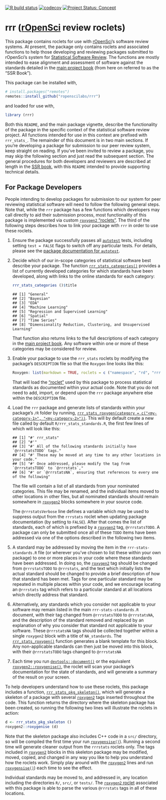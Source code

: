 <!-- badges: start -->

[![R build
status](https://github.com/ropenscilabs/rrr/workflows/R-CMD-check/badge.svg)](https://github.com/ropenscilabs/rrr/actions)
[![codecov](https://codecov.io/gh/ropenscilabs/rrr/branch/master/graph/badge.svg)](https://codecov.io/gh/ropenscilabs/rrr)
[![Project Status:
Concept](https://www.repostatus.org/badges/latest/concept.svg)](https://www.repostatus.org/#concept)
<!-- badges: end -->

<!-- README.md is generated from README.Rmd. Please edit that file -->

# rrr ([**r**OpenSci](https://ropensci.org) **r**eview **r**oclets)

This package contains roclets for use with
[rOpenSci](https://ropensci.org)’s software review systems. At present,
the package only contains roclets and associated functions to help those
developing and reviewing packages submitted to rOpenSci’s system for
[Statistical Software
Review](https://ropenscilabs.github.io/statistical-software-review-book/index.html).
The functions are mostly intended to ease alignment and assessment of
software against the standards detailed in the [main project
book](https://ropenscilabs.github.io/statistical-software-review-book/index.html)
(from here on referred to as the “SSR Book”).

This package can be installed with,

``` r
# install.packages("remotes")
remotes::install_github("ropenscilabs/rrr")
```

and loaded for use with,

``` r
library (rrr)
```

Both this `README`, and the main package vignette, describe the
functionality of the package in the specific context of the statistical
software review project. All functions intended for use in this context
are prefixed with `rrr_stats_`. The remainder of this document is in two
main sections. If you’re developing a package for submission to our peer
review system, keep straight on reading. If you’ve been invited to
review a package, you may skip the following section and just read the
subsequent section. The general procedures for both developers and
reviewers are described at length in the [SSR
book](https://ropenscilabs.github.io/statistical-software-review-book/index.html),
with this `README` intended to provide supporting technical details.

## For Package Developers

People intending to develop packages for submission to our system for
peer reviewing statistical software will need to follow the following
general steps. Note that, while the `rrr` package has a few functions
which developers may call directly to aid their submission process, most
functionality of this package is implemented via custom [`roxygen2`
“roclets”](https://roxygen2.r-lib.org). The third of the following steps
describes how to link your package with `rrr` in order to use these
roclets.

1.  Ensure the package successfully passes all
    [`autotest`](https://github.com/ropenscilabs/autotest) tests,
    including setting `test = FALSE` flags to switch off any particular
    tests. For details, please see the [package documentation for
    `autotest`](https://ropenscilabs.github.io/autotest/).

2.  Decide which of our in-scope categories of statistical software best
    describe your package. The function
    [`rrr_stats_categories()`](https://ropenscilabs.github.io/rrr/reference/rrr_stats_categories.html)
    provides a list of currently developed categories for which
    standards have been developed, along with links to the online
    standards for each category:

    ``` r
    rrr_stats_categories ()$title
    ```

        ## [1] "General"                                                        
        ## [2] "Bayesian"                                                       
        ## [3] "EDA"                                                            
        ## [4] "Machine Learning"                                               
        ## [5] "Regression and Supervised Learning"                             
        ## [6] "Spatial"                                                        
        ## [7] "Time Series"                                                    
        ## [8] "Dimensionality Reduction, Clustering, and Unsupervised Learning"

    That function also returns links to the full descriptions of each
    category in the [main project
    book](https://ropenscilabs.github.io/statistical-software-review-book/index.html).
    Any software within one or more of these categories may be
    considered for review.

3.  Enable your package to use the `rrr_stats` roclets by modifying the
    package’s `DESCRIPTION` file so that the `Roxygen` line looks like
    this:

    ``` r
    Roxygen: list(markdown = TRUE, roclets = c ("namespace", "rd", "rrr::rrr_stats_roclet"))
    ```

    That will load the [“roclet”](https://roxygen2.r-lib.org) used by
    this package to process statistical standards as documented within
    your actual code. Note that you do not need to add, import, or
    depend upon the `rrr` package anywhere else within the `DESCRIPTION`
    file.

4.  Load the `rrr` package and generate lists of standards within your
    package’s `/R` folder by running,
    [`rrr_stats_roxygen(category = c("<my-category-1>", "<my-category-2>"))`](https://ropenscilabs.github.io/rrr/reference/rrr_stats_roxygen.html).
    This will by default create a new file called by default
    `R/rrr_stats_standards.R`, the first few lines of which will look
    like this:

        ## [1] "#' rrr_stats"                                                                 
        ## [2] "#'"                                                                           
        ## [3] "#' All of the following standards initially have `@rrrstatsTODO` tags."       
        ## [4] "#' These may be moved at any time to any other locations in your code."       
        ## [5] "#' Once addressed, please modify the tag from `@rrrstatsTODO` to `@rrrstats`,"
        ## [6] "#' or `@rrrstatsNA`, ensuring that references to every one of the following"

    The file will contain a list of all standards from your nominated
    categories. This file may be renamed, and the individual items moved
    to other locations in other files, but all nominated standards
    should remain somewhere in [`roxygen2`](https://roxygen2.r-lib.org)
    blocks somewhere in your source code.

    The `@rrrstatsVerbose` line defines a variable which may be used to
    suppress output from the `rrrstats` roclet when updating package
    documentation (by setting to `FALSE`). After that comes the list of
    standards, each of which is prefixed by a
    [`roxygen2`](https://roxygen2.r-lib.org) tag, `@rrrstatsTODO`. A
    package can only be submitted once all of these `TODO` items have
    been addressed via one of the options described in the following two
    items.

5.  A standard may be addressed by moving the item in the
    `rrr-stats-standards.R` file (or wherever you’ve chosen to list
    these within your own package) to one or more places in your code
    where these standards have been addressed. In doing so, the
    [`roxygen2`](https://roxygen2.r-lib.org) tag should be changed from
    `@rrrstatsTODO` to `@rrrstats`, and the text which initially lists
    the actual standard should be changed to provide a brief description
    of how that standard has been met. Tags for one particular standard
    may be repeated in multiple places within your code, and we
    encourage locating an `@rrrstats` tag which refers to a particular
    standard at all locations which directly address that standard.

6.  Alternatively, any standards which you consider not applicable to
    your software may remain listed in the main `rrr-stats-standards.R`
    document, with their tag changed from `@rrrstatsTODO` to
    `@rrrstatsNA`, and the description of the standard removed and
    replaced by an explanation of why you consider that standard not
    applicable to your software. These `@rrrstatsNA` tags should be
    collected together within a single `roxygen2` block with a title of
    `NA_standards`. The
    [`rrr_stats_roxygen()`](https://ropenscilabs.github.io/rrr/reference/rrr_stats_roxygen.html)
    function generates a blank template for this block. Any
    non-applicable standards can then just be moved into this block,
    with their `@rrrstatsTODO` tags changed to `@rrrstatsNA`

7.  Each time you run
    [`devtools::document()`](https://devtools.r-lib.org/reference/document.html)
    or the equivalent
    [`roxygen2::roxygenise()`](https://roxygen2.r-lib.org/reference/roxygenize.html),
    the roclet will scan your package’s documentation for the state of
    standards, and will generate a summary of the result on your screen.

To help developers understand how to use these roclets, this package
includes a function,
[`rrr_stats_pkg_skeleton()`](https://ropenscilabs.github.io/rrr/reference/rrr_stats_pkg_skeleton.html),
which will generate a skeleton of a package with several
[`roxygen2`](https://roxygen2.r-lib.org) tags inserted throughout the
code. This function returns the directory where the skeleton package has
been created, so running the following two lines will illustrate the
roclets in action:

``` r
d <- rrr_stats_pkg_skeleton ()
roxygen2::roxygenise (d)
```

Note that the skeleton package also includes C++ code in a `src/`
directory, so will be compiled the first time your run
[`roxygensise()`](https://roxygen2.r-lib.org/reference/roxygenize.html)).
Running a second time will generate cleaner output from the `rrrstats`
roclets only. The tags included in
[`roxygen2`](https://roxygen2.r-lib.org/) blocks in this skeleton
package may be modified, moved, copied, and changed in any way you like
to help you understand how the roclets work. Simply play around with the
[`roxygen2`](https://roxygen2.r-lib.org/) lines and run
[`roxygensise()`](https://roxygen2.r-lib.org/reference/roxygenize.html))
each time to see the effect.

Individual standards may be moved to, and addressed in, any location
including the directories `R/`, `src/`, or `tests/`. The [`roxygen2`
roclet](https://roxygen2.r-lib.org) associated with this package is able
to parse the various `@rrrstats` tags in all of these locations.
